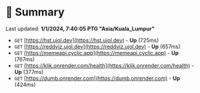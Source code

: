 # 📖 Summary
Last updated: **1/1/2024, 7:40:05 PTG "Asia/Kuala_Lumpur"**

- `GET` [https://hst.ujol.dev](https://hst.ujol.dev) - **Up** (725ms)
- `GET` [https://reddviz.ujol.dev](https://reddviz.ujol.dev) - **Up** (657ms)
- `GET` [https://memeapi.cyclic.app](https://memeapi.cyclic.app) - **Up** (767ms)
- `GET` [https://klik.onrender.com/health](https://klik.onrender.com/health) - **Up** (377ms)
- `GET` [https://dumb.onrender.com](https://dumb.onrender.com) - **Up** (424ms)
